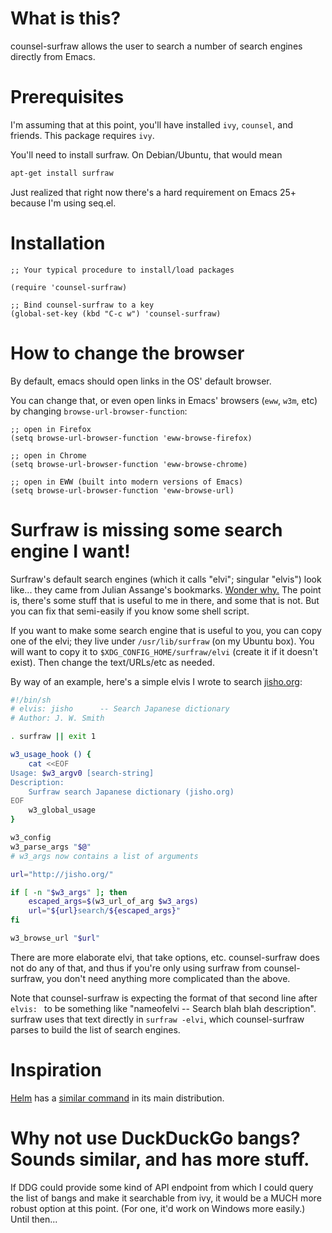 # What is this?

counsel-surfraw allows the user to search a number of search engines
directly from Emacs.

# Prerequisites

I'm assuming that at this point, you'll have installed `ivy`, `counsel`,
and friends.  This package requires `ivy`.

You'll need to install surfraw.  On Debian/Ubuntu, that would mean

```bash
apt-get install surfraw
```

Just realized that right now there's a hard requirement on Emacs 25+
because I'm using seq.el.

# Installation

```elisp
;; Your typical procedure to install/load packages

(require 'counsel-surfraw)

;; Bind counsel-surfraw to a key
(global-set-key (kbd "C-c w") 'counsel-surfraw)
```

# How to change the browser

By default, emacs should open links in the OS' default browser.

You can change that, or even open links in Emacs' browsers (`eww`,
`w3m`, etc) by changing `browse-url-browser-function`:

```elisp
;; open in Firefox
(setq browse-url-browser-function 'eww-browse-firefox)
```

```elisp
;; open in Chrome
(setq browse-url-browser-function 'eww-browse-chrome)
```

```elisp
;; open in EWW (built into modern versions of Emacs)
(setq browse-url-browser-function 'eww-browse-url)
```

# Surfraw is missing some search engine I want!

Surfraw's default search engines (which it calls "elvi"; singular
"elvis") look like... they came from Julian Assange's bookmarks.
[Wonder why.](https://en.wikipedia.org/wiki/Julian_Assange#Programming)
The point is, there's some stuff that is useful to me in there,
and some that is not.  But you can fix that semi-easily if you
know some shell script.

If you want to make some search engine that is useful to you, you can
copy one of the elvi; they live under `/usr/lib/surfraw` (on my Ubuntu
box).  You will want to copy it to `$XDG_CONFIG_HOME/surfraw/elvi`
(create it if it doesn't exist).  Then change the text/URLs/etc as
needed.

By way of an example, here's a simple elvis I wrote to search
[jisho.org](http://jisho.org):

```bash
#!/bin/sh
# elvis: jisho 		-- Search Japanese dictionary
# Author: J. W. Smith

. surfraw || exit 1

w3_usage_hook () {
    cat <<EOF
Usage: $w3_argv0 [search-string]
Description:
    Surfraw search Japanese dictionary (jisho.org)
EOF
    w3_global_usage
}

w3_config
w3_parse_args "$@"
# w3_args now contains a list of arguments

url="http://jisho.org/"

if [ -n "$w3_args" ]; then
    escaped_args=$(w3_url_of_arg $w3_args)
    url="${url}search/${escaped_args}"
fi

w3_browse_url "$url"
```

There are more elaborate elvi, that take options, etc.
counsel-surfraw does not do any of that, and thus if you're only using
surfraw from counsel-surfraw, you don't need anything more complicated
than the above.

Note that counsel-surfraw is expecting the format of that second line
after `elvis: ` to be something like "nameofelvi -- Search blah blah
description".  surfraw uses that text directly in `surfraw -elvi`,
which counsel-surfraw parses to build the list of search engines.

# Inspiration

[Helm](https://github.com/emacs-helm/helm) has a
[similar command](https://github.com/emacs-helm/helm/blob/master/helm-net.el)
in its main distribution.

# Why not use DuckDuckGo bangs?  Sounds similar, and has more stuff.

If DDG could provide some kind of API endpoint from which I could
query the list of bangs and make it searchable from ivy, it would be a
MUCH more robust option at this point.  (For one, it'd work on Windows
more easily.)  Until then...

